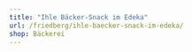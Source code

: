 ```yaml
---
title: "Ihle Bäcker-Snack im Edeka"
url: /friedberg/ihle-baecker-snack-im-edeka/
shop: Bäckerei
---
```

